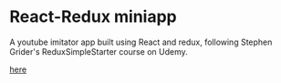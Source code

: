# React-Redux miniapp
A youtube imitator app built using React and redux, following Stephen Grider's ReduxSimpleStarter course on Udemy.

[here](https://thomatang.github.io/react-redux-miniapp/index.html)
```
